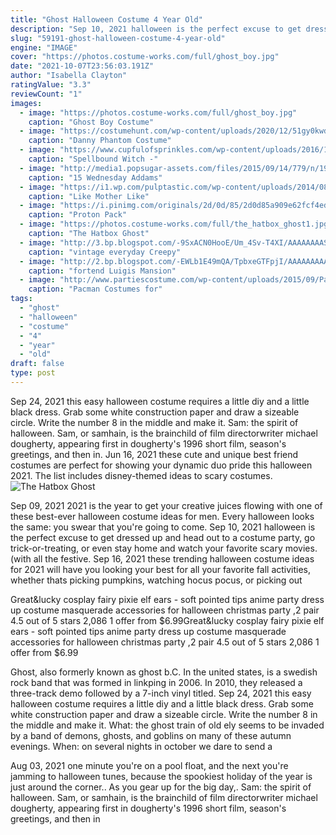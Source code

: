 ```yaml
---
title: "Ghost Halloween Costume 4 Year Old"
description: "Sep 10, 2021 halloween is the perfect excuse to get dressed up and head out to a costume party, go trick-or-treating, or even stay home and watch your favorite scary movies. (with all the festive"
slug: "59191-ghost-halloween-costume-4-year-old"
engine: "IMAGE"
cover: "https://photos.costume-works.com/full/ghost_boy.jpg"
date: "2021-10-07T23:56:03.191Z"
author: "Isabella Clayton"
ratingValue: "3.3"
reviewCount: "1"
images:
  - image: "https://photos.costume-works.com/full/ghost_boy.jpg"
    caption: "Ghost Boy Costume"
  - image: "https://costumehunt.com/wp-content/uploads/2020/12/51gy0kwd9uL._AC_UX679_.jpg"
    caption: "Danny Phantom Costume"
  - image: "https://www.cupfulofsprinkles.com/wp-content/uploads/2016/10/www.cupfulofsprinkles.com_.png"
    caption: "Spellbound Witch -"
  - image: "http://media1.popsugar-assets.com/files/2015/09/14/779/n/1922398/529dac269816c062_2._IMG_4061-e1414429527708-768x1024M7RMxT.xxxlarge/i/15-Wednesday-AddamsCenter-parted-hair-pigtails-long-sleeved.jpg"
    caption: "15 Wednesday Addams"
  - image: "https://i1.wp.com/pulptastic.com/wp-content/uploads/2014/08/3211-934x.jpg?resize=650%2C650"
    caption: "Like Mother Like"
  - image: "https://i.pinimg.com/originals/2d/0d/85/2d0d85a909e62fcf4ed251a3e1a9369e.jpg"
    caption: "Proton Pack"
  - image: "https://photos.costume-works.com/full/the_hatbox_ghost1.jpg"
    caption: "The Hatbox Ghost"
  - image: "http://3.bp.blogspot.com/-9SxACN0HooE/Um_4Sv-T4XI/AAAAAAAASGQ/k4Z8QeS6-kQ/s1600/Creepy+Halloween+Costumes+from+bewteen+1930's+-+1940's+(6).jpg"
    caption: "vintage everyday Creepy"
  - image: "http://2.bp.blogspot.com/-EWLb1E49mQA/TpbxeGTFpjI/AAAAAAAAAeA/JugphIRXI0g/w1200-h630-p-k-no-nu/286575495_12f23eb6e9.jpg"
    caption: "fortend Luigis Mansion"
  - image: "http://www.partiescostume.com/wp-content/uploads/2015/09/Pac-Man-Costume-for-Kids.jpg"
    caption: "Pacman Costumes for"
tags:
  - "ghost"
  - "halloween"
  - "costume"
  - "4"
  - "year"
  - "old"
draft: false
type: post
---
```


Sep 24, 2021 this easy halloween costume requires a little diy and a little black dress. Grab some white construction paper and draw a sizeable circle. Write the number 8 in the middle and make it. Sam: the spirit of halloween. Sam, or samhain, is the brainchild of film directorwriter michael dougherty, appearing first in dougherty's 1996 short film, season's greetings, and then in. Jun 16, 2021 these cute and unique best friend costumes are perfect for showing your dynamic duo pride this halloween 2021. The list includes disney-themed ideas to scary costumes.
![The Hatbox Ghost](https://photos.costume-works.com/full/the_hatbox_ghost1.jpg "The Hatbox Ghost")

Sep 09, 2021 2021 is the year to get your creative juices flowing with one of these best-ever halloween costume ideas for men. Every halloween looks the same: you swear that you&#39;re going to come. Sep 10, 2021 halloween is the perfect excuse to get dressed up and head out to a costume party, go trick-or-treating, or even stay home and watch your favorite scary movies. (with all the festive. Sep 16, 2021 these trending halloween costume ideas for 2021 will have you looking your best for all your favorite fall activities, whether thats picking pumpkins, watching hocus pocus, or picking out
<!--inArticleAds-->

<!--galleryOne-->

Great&lucky cosplay fairy pixie elf ears - soft pointed tips anime party dress up costume masquerade accessories for halloween christmas party ,2 pair 4.5 out of 5 stars 2,086 1 offer from $6.99Great&lucky cosplay fairy pixie elf ears - soft pointed tips anime party dress up costume masquerade accessories for halloween christmas party ,2 pair 4.5 out of 5 stars 2,086 1 offer from $6.99
<!--inArticleAds-->

<!--galleryTwo-->

Ghost, also formerly known as ghost b.C. In the united states, is a swedish rock band that was formed in linkping in 2006. In 2010, they released a three-track demo followed by a 7-inch vinyl titled. Sep 24, 2021 this easy halloween costume requires a little diy and a little black dress. Grab some white construction paper and draw a sizeable circle. Write the number 8 in the middle and make it. What: the ghost train of old ely seems to be invaded by a band of demons, ghosts, and goblins on many of these autumn evenings. When: on several nights in october we dare to send a
<!--galleryThree-->

Aug 03, 2021 one minute you're on a pool float, and the next you're jamming to halloween tunes, because the spookiest holiday of the year is just around the corner.. As you gear up for the big day,. Sam: the spirit of halloween. Sam, or samhain, is the brainchild of film directorwriter michael dougherty, appearing first in dougherty's 1996 short film, season's greetings, and then in